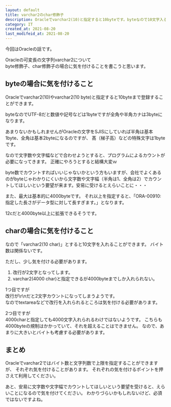 ```yaml
---
layout: default
title: varchar2のchar修飾子
description: Oracleでvarchar2(10)と指定すると10byteです。byteなので10文字入ると思いきや半角カナでUTF-8だったりすると半角なのに3byteでカウントが難しいです。そこでvarchar2(10 char)と指定すると10文字にできるのですが、いくつか落とし穴があり、例えば改行で\r\nだと2文字になります。
category: IT
created_at: 2021-08-20
last_modifeid_at: 2021-08-20
---
```


今回はOracleの話です。

Oracleの可変長の文字列varchar2について  
byte修飾子、char修飾子の場合に気を付けることを書こうと思います。

## byteの場合に気を付けること

Oracleでvarchar2(10)やvarchar2(10 byte)と指定すると10byteまで登録することができます。

byteなのでUTF-8だと数値や記号などは1byteですが全角や半角カナは3byteになります。

あまりないかもしれませんがOracleの文字をSJISにしていれば半角は基本1byte、全角は基本2byteになるのですが、
髙（梯子高）などの特殊文字は1byteです。

なので文字数や文字幅などで合わせようとすると、プログラムによるカウントが必要になってきます。
正確にやろうとすると結構大変ｗ

byte数でカウントすればいいじゃないかという方もいますが、会社でよくあるのがbyteじゃわかりにくいから文字数や文字幅（半角は1、全角は2）でカウントしてほしいという要望が来ます。安易に受けるとえらいことに・・・

また、最大は基本的に4000byteです。
それ以上を指定すると、「ORA-00910: 指定した長さがデータ型に対して長すぎます。」となります。

12cだと4000byte以上に拡張できるそうです。

## charの場合に気を付けること

なので「varchar2(10 char)」とすると10文字を入れることができます。
バイト数は関係ないです。

ただし、少し気を付ける必要があります。

1. 改行が2文字となってします。
2. varchar2(4000 char)と指定できるが4000byteまでしか入れられない。

1つ目ですが  
改行が\r\nだと2文字カウントになってしまうようです。  
なのでtextareaなどで改行を入れられるところは気を付ける必要があります。

2つ目ですが  
4000charと指定しても4000文字入れられるわけではないようです。
こちらも4000byteの規制はかかっていて、それを超えることはできません。
なので、あまりに大きいとバイトも考慮する必要があります。

## まとめ

Oracleでvarchar2ではバイト数と文字列数で上限を指定することができますが、
それぞれ気を付けることがあります。
それぞれの気を付けるポイントを押さえて利用してください。

あと、安易に文字数や文字幅でカウントしてほしいという要望を受けると、えらいことになるので気を付けてください。
わかりづらいかもしれないけど、必須ではないですよね。